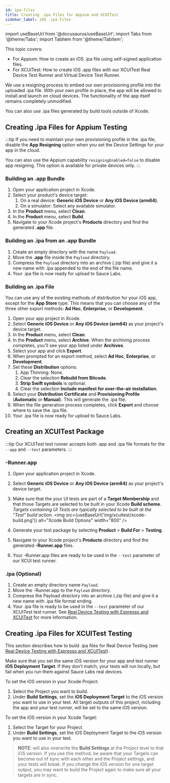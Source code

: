 ```yaml
---
id: ipa-files
title: Creating .ipa Files for Appium and XCUITest
sidebar_label: iOS .ipa Files
---
```


import useBaseUrl from '@docusaurus/useBaseUrl';
import Tabs from '@theme/Tabs';
import TabItem from '@theme/TabItem';

This topic covers:
* For Appium: How to create an iOS .ipa file using self-signed application files.
* For XCUITest: How to create iOS .app files with our XCUITest Real Device Test Runner and Virtual Device Test Runner.

We use a resigning process to embed our own provisioning profile into the uploaded .ipa file. With your own profile in place, the app will be allowed to install and launch on cloud devices. The functionality of the app itself remains completely unmodified.

You can also use .ipa files generated by build tools outside of Xcode.

## Creating .ipa Files for Appium Testing

:::tip
If you need to maintain your own provisioning profile in the .ipa file, disable the **App Resigning** option when you set the Device Settings for your app in the cloud.

You can also use the Appium capability `resigningEnabled=false` to disable app resigning. This option is available for private devices only.
:::

### Building an .app Bundle
1. Open your application project in Xcode.
2. Select your product's device target:
    1. On a real device: **Generic iOS Device** or **Any iOS Device (arm64)**.
    2. On a simulator: Select any available simulator.
3. In the **Product** menu, select **Clean**.
4. In the **Product** menu, select **Build**.
5. Navigate to your Xcode project's **Products** directory and find the generated **.app** file.

### Building an .ipa from an .app Bundle
1. Create an empty directory with the name `Payload`.
2. Move the **.app** file inside the `Payload` directory.
3. Compress the `Payload` directory into an archive (.zip file) and give it a new name with .ipa appended to the end of the file name.
4. Your .ipa file is now ready for upload to Sauce Labs.

### Building an .ipa File
You can use any of the existing methods of distribution for your iOS app, except for the **App Store** type. This means that you can choose any of the three other export methods: **Ad Hoc**, **Enterprise**, or **Development**.

1. Open your app project in Xcode.
2. Select **Generic iOS Device** or **Any iOS Device (arm64)** as your project's device target.
3. In the **Product** menu, select **Clean**.
4. In the **Product** menu, select **Archive**. When the archiving process completes, you'll see your app listed under **Archives**.
5. Select your app and click **Export**.
6. When prompted for an export method, select **Ad Hoc**, **Enterprise**, or **Development**.
7. Set these **Distribution** options:
    1. App Thinning: None.
    2. Clear the selection **Rebuild from Bitcode**.
    3. **Strip Swift symbols** is optional.
    4. Clear the selection **Include manifest for over-the-air installation**.
8. Select your **Distribution Certificate** and **Provisioning Profile** (**Automatic** or **Manual**). This will generate the .ipa file.
9. When the file generation process completes, click **Export** and choose where to save the .ipa file.
10. Your .ipa file is now ready for upload to Sauce Labs.


## Creating an XCUITest Package

:::tip
Our XCUITest test runner accepts both .app and .ipa file formats for the `--app` and `--test` parameters.
:::

### -Runner.app

1. Open your application project in Xcode.
2. Select **Generic iOS Device** or **Any iOS Device (arm64)** as your project's device target.
3. Make sure that the your UI tests are part of a **Target Membership** and that those Targets are selected to be built in your Xcode **Build scheme**. _Targets containing UI Tests are typically selected to be built at the "Test" build action._
<img src={useBaseUrl('img/xcuitest/xcode-build.png')} alt="Xcode Build Options" width="800" />

4. Generate your test package by selecting **Product** > **Build For** > **Testing**.
5. Navigate to your Xcode project's **Products** directory and find the generated **-Runner.app** files.
6. Your -Runner.app files are ready to be used in the `--test` parameter of our XCUI test runner.

### .ipa (Optional)

1. Create an empty directory name `Payload`.
2. Move the -Runner.app to the `Payload` directory.
3. Compress the Payload directory into an archive (.zip file) and give it a new name with .ipa file format ending.
4. Your .ipa file is ready to be used in the `--test` parameter of our XCUITest test runner. See [Real Device Testing with Espresso and XCUITest](mobile-apps/automated-testing/espresso-xcuitest/real-devices.md) for more information.

## Creating .ipa Files for XCUITest Testing

This section describes how to build .ipa files for Real Device Testing (see [Real Device Testing with Espresso and XCUITest](mobile-apps/automated-testing/espresso-xcuitest/real-devices)).

Make sure that you set the same iOS version for your app and test runner **iOS Deployment Target**. If they don't match, your tests will run locally, but fail when you run them against Sauce Labs real devices.

To set the iOS version in your Xcode Project:
1. Select the Project you want to build.
2. Under **Build Settings**, set the **iOS Deployment Target** to the iOS version you want to use in your test. All target outputs of this project, including the app and your test runner, will be set to the same iOS version.

To set the iOS version in your Xcode Target:
1. Select the Target for your Project.
2. Under **Build Settings**, set the iOS Deployment Target to the iOS version you want to use in your test.

>**NOTE**: will also overwrite the **Build Settings** at the Project level to that iOS version. If you use this method, be aware that your Targets can become out of sync with each other and the Project settings, and your tests will break. If you change the iOS version for one target output, you may want to build the Project again to make sure all your targets are in sync.
